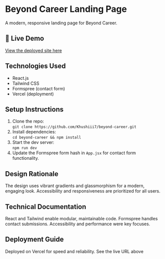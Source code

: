 # Beyond Career Landing Page
A modern, responsive landing page for Beyond Career.

## 🚀 Live Demo
[View the deployed site here](https://your-vercel-url.com)


## Technologies Used

- React.js
- Tailwind CSS
- Formspree (contact form)
- Vercel (deployment)

## Setup Instructions

1. Clone the repo:  
   `git clone https://github.com/Khushiii7/beyond-career.git`
2. Install dependencies:  
   `cd beyond-career && npm install`
3. Start the dev server:  
   `npm run dev`
4. Update the Formspree form hash in `App.jsx` for contact form functionality.

## Design Rationale
The design uses vibrant gradients and glassmorphism for a modern, engaging look. Accessibility and responsiveness are prioritized for all users.

## Technical Documentation
React and Tailwind enable modular, maintainable code. Formspree handles contact submissions. Accessibility and performance were key focuses.

## Deployment Guide
Deployed on Vercel for speed and reliability. See the live URL above
